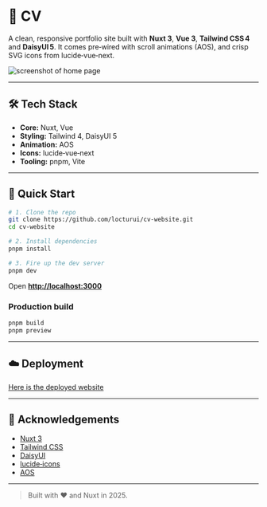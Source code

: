 # 📄 CV

A clean, responsive portfolio site built with **Nuxt 3**, **Vue 3**, **Tailwind CSS 4** and **DaisyUI 5**.
It comes pre‑wired with scroll animations (AOS), and crisp SVG icons from lucide‑vue‑next.

![screenshot of home page](https://github.com/user-attachments/assets/d6c414dd-60d6-40e8-9b8e-8f88dc06c81b)

---

## 🛠 Tech Stack

* **Core:** Nuxt, Vue
* **Styling:** Tailwind 4, DaisyUI 5
* **Animation:** AOS
* **Icons:** lucide‑vue‑next 
* **Tooling:** pnpm, Vite

---

## 🚀 Quick Start

```bash
# 1. Clone the repo
git clone https://github.com/locturui/cv-website.git
cd cv-website

# 2. Install dependencies
pnpm install

# 3. Fire up the dev server
pnpm dev           
```
Open **[http://localhost:3000](http://localhost:3000)** 

### Production build

```bash
pnpm build
pnpm preview
```

---

## ☁️ Deployment

[Here is the deployed website](https://locturui-cv.vercel.app)


---

## 💬 Acknowledgements

* [Nuxt 3](https://nuxt.com/)
* [Tailwind CSS](https://tailwindcss.com/)
* [DaisyUI](https://daisyui.com/)
* [lucide‑icons](https://lucide.dev/)
* [AOS](https://michalsnik.github.io/aos/)

---

> Built with ♥ and Nuxt in 2025.
